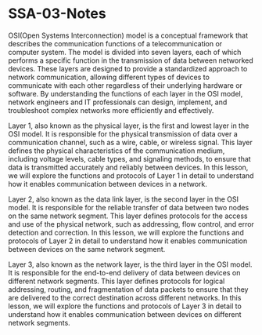 # SSA-03-Notes

OSI(Open Systems Interconnection) model is a conceptual framework that describes the communication functions of a telecommunication or computer system. 
The model is divided into seven layers, each of which performs a specific function in the transmission of data between networked devices.
These layers are designed to provide a standardized approach to network communication, allowing different types of devices to communicate with each other regardless of their underlying hardware or software. 
By understanding the functions of each layer in the OSI model, network engineers and IT professionals can design, implement, and troubleshoot complex networks more efficiently and effectively.

Layer 1, also known as the physical layer, is the first and lowest layer in the OSI model. It is responsible for the physical transmission of data over a communication channel, such as a wire, cable, or wireless signal. This layer defines the physical characteristics of the communication medium, including voltage levels, cable types, and signaling methods, to ensure that data is transmitted accurately and reliably between devices. In this lesson, we will explore the functions and protocols of Layer 1 in detail to understand how it enables communication between devices in a network.

Layer 2, also known as the data link layer, is the second layer in the OSI model. It is responsible for the reliable transfer of data between two nodes on the same network segment. This layer defines protocols for the access and use of the physical network, such as addressing, flow control, and error detection and correction. In this lesson, we will explore the functions and protocols of Layer 2 in detail to understand how it enables communication between devices on the same network segment.

Layer 3, also known as the network layer, is the third layer in the OSI model. It is responsible for the end-to-end delivery of data between devices on different network segments. This layer defines protocols for logical addressing, routing, and fragmentation of data packets to ensure that they are delivered to the correct destination across different networks. In this lesson, we will explore the functions and protocols of Layer 3 in detail to understand how it enables communication between devices on different network segments.
